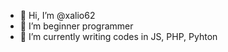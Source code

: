 - 👋 Hi, I’m @xalio62
- 👀 I’m beginner programmer
- 🌱 I’m currently writing codes in JS, PHP, Pyhton

